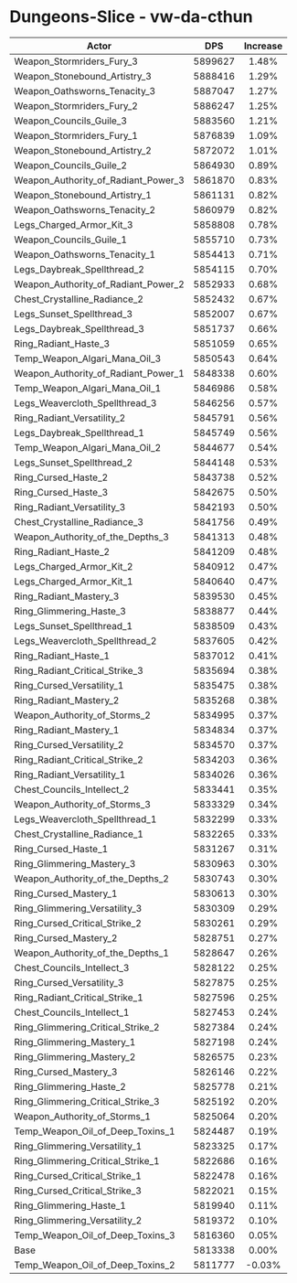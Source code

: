 # Dungeons-Slice - vw-da-cthun
| Actor | DPS | Increase |
|---|:---:|:---:|
|Weapon_Stormriders_Fury_3|5899627|1.48%|
|Weapon_Stonebound_Artistry_3|5888416|1.29%|
|Weapon_Oathsworns_Tenacity_3|5887047|1.27%|
|Weapon_Stormriders_Fury_2|5886247|1.25%|
|Weapon_Councils_Guile_3|5883560|1.21%|
|Weapon_Stormriders_Fury_1|5876839|1.09%|
|Weapon_Stonebound_Artistry_2|5872072|1.01%|
|Weapon_Councils_Guile_2|5864930|0.89%|
|Weapon_Authority_of_Radiant_Power_3|5861870|0.83%|
|Weapon_Stonebound_Artistry_1|5861131|0.82%|
|Weapon_Oathsworns_Tenacity_2|5860979|0.82%|
|Legs_Charged_Armor_Kit_3|5858808|0.78%|
|Weapon_Councils_Guile_1|5855710|0.73%|
|Weapon_Oathsworns_Tenacity_1|5854413|0.71%|
|Legs_Daybreak_Spellthread_2|5854115|0.70%|
|Weapon_Authority_of_Radiant_Power_2|5852933|0.68%|
|Chest_Crystalline_Radiance_2|5852432|0.67%|
|Legs_Sunset_Spellthread_3|5852007|0.67%|
|Legs_Daybreak_Spellthread_3|5851737|0.66%|
|Ring_Radiant_Haste_3|5851059|0.65%|
|Temp_Weapon_Algari_Mana_Oil_3|5850543|0.64%|
|Weapon_Authority_of_Radiant_Power_1|5848338|0.60%|
|Temp_Weapon_Algari_Mana_Oil_1|5846986|0.58%|
|Legs_Weavercloth_Spellthread_3|5846256|0.57%|
|Ring_Radiant_Versatility_2|5845791|0.56%|
|Legs_Daybreak_Spellthread_1|5845749|0.56%|
|Temp_Weapon_Algari_Mana_Oil_2|5844677|0.54%|
|Legs_Sunset_Spellthread_2|5844148|0.53%|
|Ring_Cursed_Haste_2|5843738|0.52%|
|Ring_Cursed_Haste_3|5842675|0.50%|
|Ring_Radiant_Versatility_3|5842193|0.50%|
|Chest_Crystalline_Radiance_3|5841756|0.49%|
|Weapon_Authority_of_the_Depths_3|5841313|0.48%|
|Ring_Radiant_Haste_2|5841209|0.48%|
|Legs_Charged_Armor_Kit_2|5840912|0.47%|
|Legs_Charged_Armor_Kit_1|5840640|0.47%|
|Ring_Radiant_Mastery_3|5839530|0.45%|
|Ring_Glimmering_Haste_3|5838877|0.44%|
|Legs_Sunset_Spellthread_1|5838509|0.43%|
|Legs_Weavercloth_Spellthread_2|5837605|0.42%|
|Ring_Radiant_Haste_1|5837012|0.41%|
|Ring_Radiant_Critical_Strike_3|5835694|0.38%|
|Ring_Cursed_Versatility_1|5835475|0.38%|
|Ring_Radiant_Mastery_2|5835268|0.38%|
|Weapon_Authority_of_Storms_2|5834995|0.37%|
|Ring_Radiant_Mastery_1|5834834|0.37%|
|Ring_Cursed_Versatility_2|5834570|0.37%|
|Ring_Radiant_Critical_Strike_2|5834203|0.36%|
|Ring_Radiant_Versatility_1|5834026|0.36%|
|Chest_Councils_Intellect_2|5833441|0.35%|
|Weapon_Authority_of_Storms_3|5833329|0.34%|
|Legs_Weavercloth_Spellthread_1|5832299|0.33%|
|Chest_Crystalline_Radiance_1|5832265|0.33%|
|Ring_Cursed_Haste_1|5831267|0.31%|
|Ring_Glimmering_Mastery_3|5830963|0.30%|
|Weapon_Authority_of_the_Depths_2|5830743|0.30%|
|Ring_Cursed_Mastery_1|5830613|0.30%|
|Ring_Glimmering_Versatility_3|5830309|0.29%|
|Ring_Cursed_Critical_Strike_2|5830261|0.29%|
|Ring_Cursed_Mastery_2|5828751|0.27%|
|Weapon_Authority_of_the_Depths_1|5828647|0.26%|
|Chest_Councils_Intellect_3|5828122|0.25%|
|Ring_Cursed_Versatility_3|5827875|0.25%|
|Ring_Radiant_Critical_Strike_1|5827596|0.25%|
|Chest_Councils_Intellect_1|5827453|0.24%|
|Ring_Glimmering_Critical_Strike_2|5827384|0.24%|
|Ring_Glimmering_Mastery_1|5827198|0.24%|
|Ring_Glimmering_Mastery_2|5826575|0.23%|
|Ring_Cursed_Mastery_3|5826146|0.22%|
|Ring_Glimmering_Haste_2|5825778|0.21%|
|Ring_Glimmering_Critical_Strike_3|5825192|0.20%|
|Weapon_Authority_of_Storms_1|5825064|0.20%|
|Temp_Weapon_Oil_of_Deep_Toxins_1|5824487|0.19%|
|Ring_Glimmering_Versatility_1|5823325|0.17%|
|Ring_Glimmering_Critical_Strike_1|5822686|0.16%|
|Ring_Cursed_Critical_Strike_1|5822478|0.16%|
|Ring_Cursed_Critical_Strike_3|5822021|0.15%|
|Ring_Glimmering_Haste_1|5819940|0.11%|
|Ring_Glimmering_Versatility_2|5819372|0.10%|
|Temp_Weapon_Oil_of_Deep_Toxins_3|5816360|0.05%|
|Base|5813338|0.00%|
|Temp_Weapon_Oil_of_Deep_Toxins_2|5811777|-0.03%|
